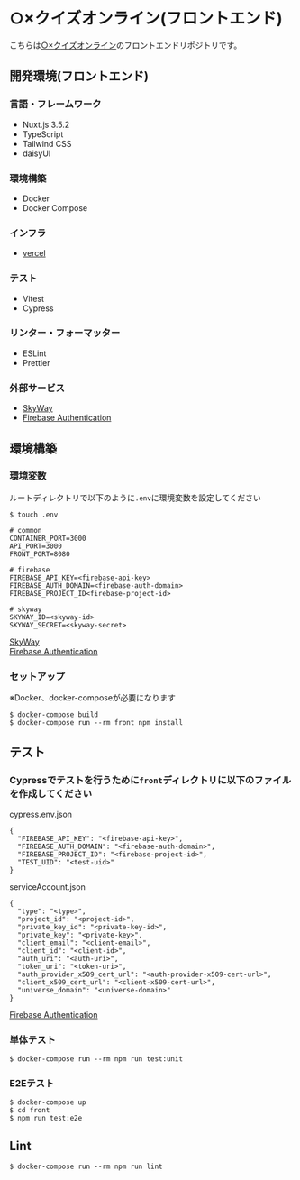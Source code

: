# ○×クイズオンライン(フロントエンド)
こちらは[○×クイズオンライン](https://github.com/keiz1213/maru-batsu-quiz)のフロントエンドリポジトリです。

## 開発環境(フロントエンド)
### 言語・フレームワーク
- Nuxt.js 3.5.2
- TypeScript
- Tailwind CSS
- daisyUI
### 環境構築
- Docker
- Docker Compose
### インフラ
- [vercel](https://vercel.com/)
### テスト
- Vitest
- Cypress
### リンター・フォーマッター
- ESLint
- Prettier
### 外部サービス
- [SkyWay](https://skyway.ntt.com/ja/)
- [Firebase Authentication](https://firebase.google.com/?hl=ja)

## 環境構築
### 環境変数
ルートディレクトリで以下のように`.env`に環境変数を設定してください
```
$ touch .env
```
```
# common
CONTAINER_PORT=3000
API_PORT=3000
FRONT_PORT=8080

# firebase
FIREBASE_API_KEY=<firebase-api-key>
FIREBASE_AUTH_DOMAIN=<firebase-auth-domain>
FIREBASE_PROJECT_ID<firebase-project-id>

# skyway
SKYWAY_ID=<skyway-id>
SKYWAY_SECRET=<skyway-secret>
```
[SkyWay](https://skyway.ntt.com/ja/)  
[Firebase Authentication](https://firebase.google.com/?hl=ja)
### セットアップ
※Docker、docker-composeが必要になります
```
$ docker-compose build
$ docker-compose run --rm front npm install
```
## テスト
### Cypressでテストを行うために`front`ディレクトリに以下のファイルを作成してください

 cypress.env.json
```
{
  "FIREBASE_API_KEY": "<firebase-api-key>",
  "FIREBASE_AUTH_DOMAIN": "<firebase-auth-domain>",
  "FIREBASE_PROJECT_ID": "<firebase-project-id>",
  "TEST_UID": "<test-uid>"
}
```
serviceAccount.json
```
{
  "type": "<type>",
  "project_id": "<project-id>",
  "private_key_id": "<private-key-id>",
  "private_key": "<private-key>",
  "client_email": "<client-email>",
  "client_id": "<client-id>",
  "auth_uri": "<auth-uri>",
  "token_uri": "<token-uri>",
  "auth_provider_x509_cert_url": "<auth-provider-x509-cert-url>",
  "client_x509_cert_url": "<client-x509-cert-url>",
  "universe_domain": "<universe-domain>"
}
```
[Firebase Authentication](https://firebase.google.com/?hl=ja)

### 単体テスト
```
$ docker-compose run --rm npm run test:unit
```
### E2Eテスト
```
$ docker-compose up
$ cd front
$ npm run test:e2e
```
## Lint
```
$ docker-compose run --rm npm run lint
```

